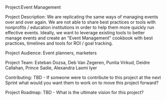 Project:Event Management

Project Description: We are replicating the same ways of managing events over and over again. We are not able to share best practices or tools with nonprofits / education institutions in order to help them more quickly run effective events. Ideally, we want to leverage existing tools to better manage events and create an "Event Management" cookbook with best practices, timelines and tools for ROI / goal tracking. 

Project Audience: Event planners, marketers

Project Team: Esteban Dozsa, Deb Van Zegeren, Punita Virkud, Deidre Callahan, Prince Sadie, Alexandra Laxmi Iyer

Contributing: TBD - If someone were to contribute to this project at the next Sprint what would you want them to work on to move this project forward?

Project Roadmap: TBD - What is the ultimate vision for this project?
